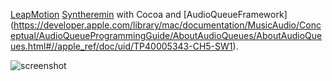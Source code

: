 
[LeapMotion](https://www.leapmotion.com) [Syntheremin](http://en.wikipedia.org/wiki/Syntheremin) with Cocoa and [AudioQueueFramework] (https://developer.apple.com/library/mac/documentation/MusicAudio/Conceptual/AudioQueueProgrammingGuide/AboutAudioQueues/AboutAudioQueues.html#//apple_ref/doc/uid/TP40005343-CH5-SW1).

![screenshot](http://concentricsky.github.io/leapmotion-syntheremin/screenshots/syntheremin-screenshot1.png)
